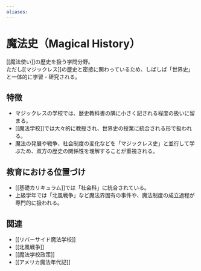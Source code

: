 ```yaml
---
aliases:
---
```

# 魔法史（Magical History）

[[魔法使い]]の歴史を扱う学問分野。  
ただし[[マジックレス]]の歴史と密接に関わっているため、しばしば「世界史」と一体的に学習・研究される。  

## 特徴
- マジックレスの学校では、歴史教科書の隅に小さく記される程度の扱いに留まる。  
- [[魔法学校]]では大々的に教授され、世界史の授業に統合される形で扱われる。  
- 魔法の発展や戦争、社会制度の変化などを「マジックレス史」と並行して学ぶため、双方の歴史の関係性を理解することが重視される。  

## 教育における位置づけ
- [[基礎カリキュラム]]では「社会科」に統合されている。  
- 上級学年では「北風戦争」など魔法界固有の事件や、魔法制度の成立過程が専門的に扱われる。  

## 関連
- [[リバーサイド魔法学校]]  
- [[北風戦争]]  
- [[魔法学校政策]]  
- [[アメリカ魔法年代記]]